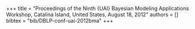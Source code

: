 +++
title =  "Proceedings of the Ninth {UAI} Bayesian Modeling Applications Workshop, Catalina Island, United States, August 18, 2012"
authors = []
bibtex = "bib/DBLP-conf-uai-2012bma"
+++
